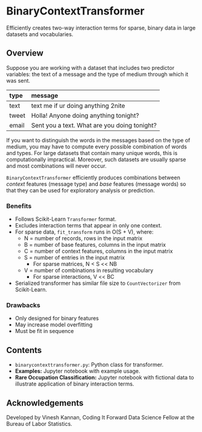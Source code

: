 # BinaryContextTransformer

Efficiently creates two-way interaction terms for sparse, binary data in large datasets and vocabularies.

## Overview

Suppose you are working with a dataset that includes two predictor variables: the text of a message and the type of medium through which it was sent.

| type | message |
|:-|:-|
| text  | text me if ur doing anything 2nite |
| tweet | Holla! Anyone doing anything tonight? |
| email | Sent you a text. What are you doing tonight? |

If you want to distinguish the words in the messages based on the type of medium, you may have to compute every possible combination of words and types. For large datasets that contain many unique words, this is computationally impractical. Moreover, such datasets are usually sparse and most combinations will never occur.

`BinaryContextTransformer` efficiently produces combinations between *context* features (message type) and *base* features (message words) so that they can be used for exploratory analysis or prediction.

### Benefits

- Follows Scikit-Learn `Transformer` format.
- Excludes interaction terms that appear in only one context.
- For sparse data, `fit_transform` runs in O(S + V), where:
	- N = number of records, rows in the input matrix
    - B = number of base features, columns in the input matrix
    - C = number of context features, columns in the input matrix
    - S = number of entries in the input matrix
        - For sparse matrices, N < S << NB
	- V = number of combinations in resulting vocabulary
		- For sparse interactions, V << BC
- Serialized transformer has similar file size to `CountVectorizer` from Scikit-Learn.

### Drawbacks

- Only designed for binary features
- May increase model overfitting
- Must be fit in sequence

## Contents

- `binarycontexttransformer.py`: Python class for transformer.
- **Examples:** Jupyter notebook with example usage.
- **Rare Occupation Classification:** Jupyter notebook with fictional data to illustrate application of binary interaction terms.

## Acknowledgements

Developed by Vinesh Kannan, Coding It Forward Data Science Fellow at the Bureau of Labor Statistics.
